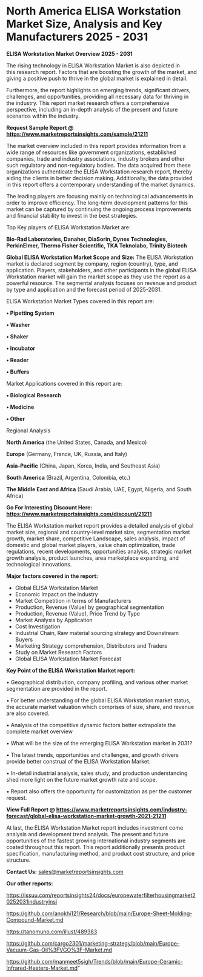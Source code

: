 # North America ELISA Workstation Market Size, Analysis and Key Manufacturers 2025 - 2031

<Strong> ELISA Workstation Market Overview 2025 - 2031</strong>

The rising technology in ELISA Workstation Market is also depicted in this research report. Factors that are boosting the growth of the market, and giving a positive push to thrive in the global market is explained in detail.

Furthermore, the report highlights on emerging trends, significant drivers, challenges, and opportunities, providing all necessary data for thriving in the industry. This report market research offers a comprehensive perspective, including an in-depth analysis of the present and future scenarios within the industry.

<strong>Request Sample Report @ <a href=https://www.marketreportsinsights.com/sample/21211>https://www.marketreportsinsights.com/sample/21211</a></strong>

The market overview included in this report provides information from a wide range of resources like government organizations, established companies, trade and industry associations, industry brokers and other such regulatory and non-regulatory bodies. The data acquired from these organizations authenticate the ELISA Workstation research report, thereby aiding the clients in better decision making. Additionally, the data provided in this report offers a contemporary understanding of the market dynamics.

The leading players are focusing mainly on technological advancements in order to improve efficiency. The long-term development patterns for this market can be captured by continuing the ongoing process improvements and financial stability to invest in the best strategies.

Top Key players of ELISA Workstation Market are:

<strong>Bio-Rad Laboratories, Danaher, DiaSorin, Dynex Technologies, PerkinElmer, Thermo Fisher Scientific, TKA Teknolabo, Trinity Biotech</strong>

<strong><b>Global ELISA Workstation Market Scope and Size:</b></strong>
The ELISA Workstation market is declared segment by company, region (country), type, and application. Players, stakeholders, and other participants in the global ELISA Workstation market will gain the market scope as they use the report as a powerful resource. The segmental analysis focuses on revenue and product by type and application and the forecast period of 2025-2031.

ELISA Workstation Market Types covered in this report are:

<strong>• Pipetting System

• Washer

• Shaker

• Incubator

• Reader

• Buffers</strong>

Market Applications covered in this report are:

<strong>• Biological Research

• Medicine

• Other</strong> 

Regional Analysis

<strong>North America</strong> (the United States, Canada, and Mexico)

<strong>Europe</strong> (Germany, France, UK, Russia, and Italy)

<strong>Asia-Pacific</strong> (China, Japan, Korea, India, and Southeast Asia)

<strong>South America</strong> (Brazil, Argentina, Colombia, etc.)

<strong>The Middle East and Africa</strong> (Saudi Arabia, UAE, Egypt, Nigeria, and South Africa)

<strong>Go For Interesting Discount Here: <a href=https://www.marketreportsinsights.com/discount/21211>https://www.marketreportsinsights.com/discount/21211</a></strong>

The ELISA Workstation market report provides a detailed analysis of global market size, regional and country-level market size, segmentation market growth, market share, competitive Landscape, sales analysis, impact of domestic and global market players, value chain optimization, trade regulations, recent developments, opportunities analysis, strategic market growth analysis, product launches, area marketplace expanding, and technological innovations.

<strong><b>Major factors covered in the report:</b></strong>
<ul>
  <li>Global ELISA Workstation Market </li>
  <li>Economic Impact on the Industry</li>
  <li>Market Competition in terms of Manufacturers</li>
  <li>Production, Revenue (Value) by geographical segmentation</li>
  <li>Production, Revenue (Value), Price Trend by Type</li>
  <li>Market Analysis by Application</li>
  <li>Cost Investigation</li>
  <li>Industrial Chain, Raw material sourcing strategy and Downstream Buyers</li>
  <li>Marketing Strategy comprehension, Distributors and Traders</li>
  <li>Study on Market Research Factors</li>
  <li>Global ELISA Workstation Market Forecast</li>
</ul>

<strong><b>Key Point of the ELISA Workstation Market report:</b></strong>

• Geographical distribution, company profiling, and various other market segmentation are provided in the report.

• For better understanding of the global ELISA Workstation market status, the accurate market valuation which comprises of size, share, and revenue are also covered.

• Analysis of the competitive dynamic factors better extrapolate the complete market overview

• What will be the size of the emerging ELISA Workstation market in 2031?

• The latest trends, opportunities and challenges, and growth drivers provide better construal of the ELISA Workstation Market.

• In-detail industrial analysis, sales study, and production understanding shed more light on the future market growth rate and scope.

• Report also offers the opportunity for customization as per the customer request.

<strong><b>View Full Report @ <a href=https://www.marketreportsinsights.com/industry-forecast/global-elisa-workstation-market-growth-2021-21211>https://www.marketreportsinsights.com/industry-forecast/global-elisa-workstation-market-growth-2021-21211</a></b></strong>


At last, the ELISA Workstation Market report includes investment come analysis and development trend analysis. The present and future opportunities of the fastest growing international industry segments are coated throughout this report. This report additionally presents product specification, manufacturing method, and product cost structure, and price structure.

<strong>Contact Us:</strong>
sales@marketreportsinsights.com

<strong>Our other reports:</strong>

<a href=https://issuu.com/reportsinsights24/docs/europewaterfilterhousingmarket20252031industryinsi>https://issuu.com/reportsinsights24/docs/europewaterfilterhousingmarket20252031industryinsi</a>

<a href=https://github.com/anokhi121/Research/blob/main/Europe-Sheet-Molding-Compound-Market.md>https://github.com/anokhi121/Research/blob/main/Europe-Sheet-Molding-Compound-Market.md</a>

<a href=https://tanomuno.com/illust/489383>https://tanomuno.com/illust/489383</a>

<a href=https://github.com/cargo2301/marketing-strategy/blob/main/Europe-Vacuum-Gas-Oil%3FVGO%3F-Market.md>https://github.com/cargo2301/marketing-strategy/blob/main/Europe-Vacuum-Gas-Oil%3FVGO%3F-Market.md</a>

<a href=https://github.com/manmeet5sigh/Trends/blob/main/Europe-Ceramic-Infrared-Heaters-Market.md>https://github.com/manmeet5sigh/Trends/blob/main/Europe-Ceramic-Infrared-Heaters-Market.md</a>"
